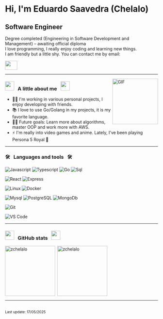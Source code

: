 <h1 align="left">Hi, I'm Eduardo Saavedra (Chelalo)</h1>
<h2 align="left">Software Engineer</h3>
<p align="left">
  Degree completed (Engineering in Software Development and Management) – awaiting official diploma<br />
  I love programming, I really enjoy coding and learning new things.<br />
  I am friendly but a little shy. You can contact me by email:
</p>
<p align="left">
  <a href = "mailto: eduardosaavedra687@gmail.com"><img align="center" src="https://simpleicons.org/icons/gmail.svg" height="30" width="40" /></a>
</p>
<hr />
  
<img align="right" alt="GIF" width="150px" src="https://media.tenor.com/BjDYCv7GCpIAAAAj/turbo-granny.gif" />

<h3>
  <img src="https://github.com/TheDudeThatCode/TheDudeThatCode/blob/master/Assets/Developer.gif" width="30px">
  &nbsp;&nbsp;A little about me&nbsp;&nbsp;
  <img src="https://github.com/TheDudeThatCode/TheDudeThatCode/blob/master/Assets/Developer.gif" width="30px">
</h3>

- 👨‍💻 I'm working in various personal projects, I enjoy developing with friends.
- 📚 I love to use Go/Golang in my projects, it is my favorite language.
- 💪🏼 Future goals: Learn more about algorithms, master OOP and work more with AWS.
- ⚡ I'm really into video games and anime. Lately, I've been playing Persona 5 Royal 🫡

<hr />

<h3>
  🛠
  &nbsp;&nbsp;Languages and tools&nbsp;&nbsp;
  🛠
</h3>

![Javascript](http://img.shields.io/badge/-Javascript-fcd400?style=flat-square&logo=javascript&logoColor=black)
![Typescript](http://img.shields.io/badge/-Typescript-3178c6?style=flat-square&logo=typescript&logoColor=white)
![Go](http://img.shields.io/badge/-Go-69d7e4?style=flat-square&logo=go&logoColor=black)
![Sql](http://img.shields.io/badge/-Sql-00758f?style=flat-square&logo=Mysql&logoColor=white)

![React](http://img.shields.io/badge/-React-white?style=flat-square&logo=react&logoColor=black)
![Express](http://img.shields.io/badge/-Express-white?style=flat-square&logo=express&logoColor=black)

![Linux](http://img.shields.io/badge/-Linux-fad134?style=flat-square&logo=linux&logoColor=black)
![Docker](http://img.shields.io/badge/-Docker-3596ed?style=flat-square&logo=docker&logoColor=white)

![Mysql](http://img.shields.io/badge/-Mysql-white?style=flat-square&logo=mysql)
![PostgreSQL](http://img.shields.io/badge/-PostgreSQL-white?style=flat-square&logo=postgresql)
![MongoDb](http://img.shields.io/badge/-MongoDb-white?style=flat-square&logo=mongodb)

![Git](http://img.shields.io/badge/-Git-white?style=flat-square&logo=git)

![VS Code](http://img.shields.io/badge/-VS%20Code-black?style=flat-square&logo=visualstudiocode&logoColor=3aa7f2)

<hr />

<h3>
  <img src="https://cultofthepartyparrot.com/parrots/hd/laptop_parrot.gif" width="30" height="30"/>
  &nbsp;&nbsp;GitHub stats&nbsp;&nbsp;
  <img src="https://cultofthepartyparrot.com/parrots/hd/laptop_parrot.gif" width="30" height="30"/>
</h3>

<p><img height="165" align="left" src="https://github-readme-stats.vercel.app/api/top-langs?username=zchelalo&show_icons=true&locale=es&layout=compact" alt="zchelalo" /></p>
<p>&nbsp;<img align="center" src="https://github-readme-stats.vercel.app/api?username=zchelalo&show_icons=true&locale=es" alt="zchelalo" height="165" /></p>

<hr />
<br />
<small>Last update: 17/05/2025</small>
